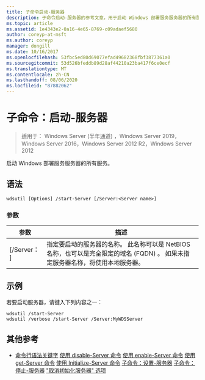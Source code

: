 ```yaml
---
title: 子命令启动-服务器
description: 子命令启动-服务器的参考文章，用于启动 Windows 部署服务服务器的所有服务。
ms.topic: article
ms.assetid: 1e4343e2-0a16-4e65-8769-c09adaef5680
author: coreyp-at-msft
ms.author: coreyp
manager: dongill
ms.date: 10/16/2017
ms.openlocfilehash: 53fbc5ed80d69077efad49682368fbf3877361a0
ms.sourcegitcommit: 53d526bfeddb89d28af44210a23ba417f6ce0ecf
ms.translationtype: MT
ms.contentlocale: zh-CN
ms.lasthandoff: 08/06/2020
ms.locfileid: "87882062"
---
```

# <a name="subcommand-start-server"></a>子命令：启动-服务器

> 适用于： Windows Server (半年通道) ，Windows Server 2019，Windows Server 2016，Windows Server 2012 R2，Windows Server 2012

启动 Windows 部署服务服务器的所有服务。

## <a name="syntax"></a>语法
```
wdsutil [Options] /start-Server [/Server:<Server name>]
```
### <a name="parameters"></a>参数
|参数|描述|
|-------|--------|
|[/Server： <Server name> ]|指定要启动的服务器的名称。 此名称可以是 NetBIOS 名称，也可以是完全限定的域名 (FQDN) 。 如果未指定服务器名称，将使用本地服务器。|
## <a name="examples"></a>示例
若要启动服务器，请键入下列内容之一：
```
wdsutil /start-Server
wdsutil /verbose /start-Server /Server:MyWDSServer
```
## <a name="additional-references"></a>其他参考
- [命令行语法关键字](command-line-syntax-key.md) 
[使用 disable-Server 命令](using-the-disable-server-command.md) 
[使用 enable-Server 命令](using-the-enable-server-command.md) 
[使用 get-Server 命令](using-the-get-server-command.md) 
[使用 Initialize-Server 命令](using-the-initialize-server-command.md) 
[子命令：设置-服务器](subcommand-set-server.md) 
[子命令：停止-服务器](subcommand-stop-server.md) 
["取消初始化服务器" 选项](the-uninitialize-server-option.md)
